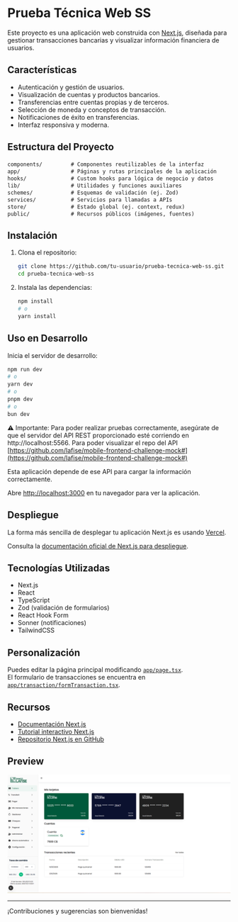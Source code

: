 # Prueba Técnica Web SS

Este proyecto es una aplicación web construida con [Next.js](https://nextjs.org), diseñada para gestionar transacciones bancarias y visualizar información financiera de usuarios.

## Características

- Autenticación y gestión de usuarios.
- Visualización de cuentas y productos bancarios.
- Transferencias entre cuentas propias y de terceros.
- Selección de moneda y conceptos de transacción.
- Notificaciones de éxito en transferencias.
- Interfaz responsiva y moderna.

## Estructura del Proyecto

```
components/         # Componentes reutilizables de la interfaz
app/                # Páginas y rutas principales de la aplicación
hooks/              # Custom hooks para lógica de negocio y datos
lib/                # Utilidades y funciones auxiliares
schemes/            # Esquemas de validación (ej. Zod)
services/           # Servicios para llamadas a APIs
store/              # Estado global (ej. context, redux)
public/             # Recursos públicos (imágenes, fuentes)
```

## Instalación

1. Clona el repositorio:
   ```bash
   git clone https://github.com/tu-usuario/prueba-tecnica-web-ss.git
   cd prueba-tecnica-web-ss
   ```

2. Instala las dependencias:
   ```bash
   npm install
   # o
   yarn install
   ```

## Uso en Desarrollo

Inicia el servidor de desarrollo:

```bash
npm run dev
# o
yarn dev
# o
pnpm dev
# o
bun dev
```

⚠️ Importante: Para poder realizar pruebas correctamente, asegúrate de que el servidor del API REST proporcionado esté corriendo en http://localhost:5566. Para poder visualizar el repo del API [https://github.com/lafise/mobile-frontend-challenge-mock#](https://github.com/lafise/mobile-frontend-challenge-mock#)

Esta aplicación depende de ese API para cargar la información correctamente.

Abre [http://localhost:3000](http://localhost:3000) en tu navegador para ver la aplicación.

## Despliegue

La forma más sencilla de desplegar tu aplicación Next.js es usando [Vercel](https://vercel.com/new?utm_medium=default-template&filter=next.js&utm_source=create-next-app&utm_campaign=create-next-app-readme).

Consulta la [documentación oficial de Next.js para despliegue](https://nextjs.org/docs/app/building-your-application/deploying).

## Tecnologías Utilizadas

- Next.js
- React
- TypeScript
- Zod (validación de formularios)
- React Hook Form
- Sonner (notificaciones)
- TailwindCSS

## Personalización

Puedes editar la página principal modificando [`app/page.tsx`](app/page.tsx).  
El formulario de transacciones se encuentra en [`app/transaction/formTransaction.tsx`](app/transaction/formTransaction.tsx).

## Recursos

- [Documentación Next.js](https://nextjs.org/docs)
- [Tutorial interactivo Next.js](https://nextjs.org/learn)
- [Repositorio Next.js en GitHub](https://github.com/vercel/next.js)

## Preview
![alt text](image.png)

---

¡Contribuciones y sugerencias son bienvenidas!